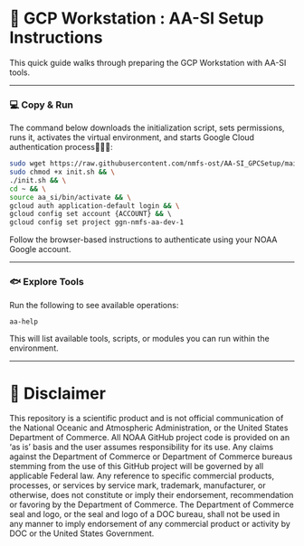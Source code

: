 # 📘 GCP Workstation : AA-SI Setup Instructions

This quick guide walks through preparing the GCP Workstation with AA-SI tools.

---

### 💻 Copy & Run

The command below downloads the initialization script, sets permissions, runs it, activates the virtual environment, and starts Google Cloud authentication process👤🔐🌐:

```bash
sudo wget https://raw.githubusercontent.com/nmfs-ost/AA-SI_GPCSetup/main/init.sh && \
sudo chmod +x init.sh && \
./init.sh && \
cd ~ && \
source aa_si/bin/activate && \
gcloud auth application-default login && \
gcloud config set account {ACCOUNT} && \ 
gcloud config set project ggn-nmfs-aa-dev-1 
```

Follow the browser-based instructions to authenticate using your NOAA Google account.

---

### 🐟 Explore Tools

Run the following to see available operations:

```bash
aa-help
```

This will list available tools, scripts, or modules you can run within the environment.

---

# 📜 Disclaimer
This repository is a scientific product and is not official communication of the National Oceanic and Atmospheric Administration, or the United States Department of Commerce. All NOAA GitHub project code is provided on an ‘as is’ basis and the user assumes responsibility for its use. Any claims against the Department of Commerce or Department of Commerce bureaus stemming from the use of this GitHub project will be governed by all applicable Federal law. Any reference to specific commercial products, processes, or services by service mark, trademark, manufacturer, or otherwise, does not constitute or imply their endorsement, recommendation or favoring by the Department of Commerce. The Department of Commerce seal and logo, or the seal and logo of a DOC bureau, shall not be used in any manner to imply endorsement of any commercial product or activity by DOC or the United States Government.
